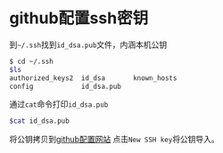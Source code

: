 # github配置ssh密钥
到`~/.ssh`找到`id_dsa.pub`文件，内涵本机公钥
```bash
$ cd ~/.ssh
$ls
authorized_keys2  id_dsa       known_hosts
config            id_dsa.pub
```
通过`cat`命令打印`id_dsa.pub`
```bash
$cat id_dsa.pub
```
将公钥拷贝到[github配置网站](https://github.com/settings/keys)
点击`New SSH key`将公钥导入。